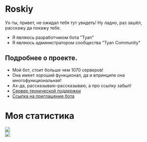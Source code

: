 # Roskiy

Ух-ты, привет, не ожидал тебя тут увидеть!
Ну ладно, раз зашёл, расскажу да покажу тебе.

- Я являюсь разработчиком бота "Tyan"
- Я являюсь администратором сообщества "Tyan Community"

## Подробнее о проекте.

- Мой бот, стоит больше чем 1070 серверов!
- Она имеет хороший функционал, да и впринципе она многофункциональная!
- Ах-да, рассказываю-рассказываю, а про ссылку забыл!
- [Сервер технической поддержки](https://discord.gg/MTxrnxbZA5) 
- [Ссылка на приглашение бота](https://discord.com/api/oauth2/authorize?client_id=881142784671768616&permissions=8&scope=bot)

# Моя статистика
![](https://github-readme-stats.vercel.app/api?username=roskiyadr&show_icons=true&count_private=true&theme=dark)  
![](https://github-readme-stats.vercel.app/api/top-langs?username=roskiyadr&count_private=true&theme=dark)




<!---
RoskiyADR/RoskiyADR is a ✨ special ✨ repository because its `README.md` (this file) appears on your GitHub profile.
You can click the Preview link to take a look at your changes.
--->
